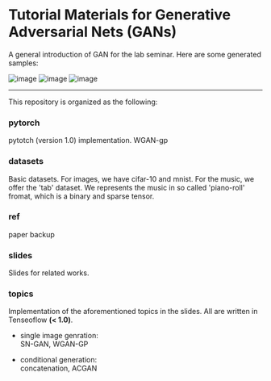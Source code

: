 # Tutorial Materials for Generative Adversarial Nets (GANs)

A general introduction of GAN for the lab seminar. Here are some generated samples:

![image](https://github.com/wayne391/GAN-tutorial/blob/master/ref/samples/cifar10_sngan.png)
![image](https://github.com/wayne391/GAN-tutorial/blob/master/ref/samples/mnist_acgan.png)
![image](https://github.com/wayne391/GAN-tutorial/blob/master/ref/samples/tab_wgan_gp_small.png)

---

This repository is organized as the following:

### pytorch
pytotch (version 1.0) implementation. WGAN-gp
    

### datasets
Basic datasets.
For images, we have cifar-10 and mnist.
For the music, we offer the 'tab' dataset. We represents the music in so called 'piano-roll' fromat,
which is a binary and sparse tensor.

### ref
paper backup

### slides
Slides for related works.

### topics
   Implementation of the aforementioned topics in the slides. All are written in Tenseoflow **(< 1.0)**.
- single image genration:  
    SN-GAN, WGAN-GP  

- conditional generation:    
    concatenation, ACGAN  
